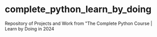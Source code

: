 # complete_python_learn_by_doing
Repository of Projects and Work from "The Complete Python Course | Learn by Doing in 2024
